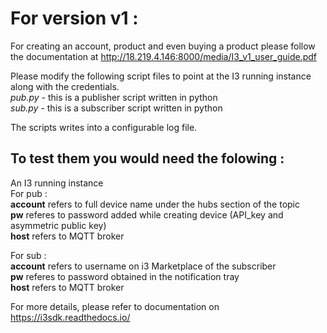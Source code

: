 For version v1  :
==========================================
For creating an account, product and even buying a product please follow the documentation at http://18.219.4.146:8000/media/I3_v1_user_guide.pdf

Please modify the following script files to point at the I3 running instance along with the credentials.  
*pub.py* - this is a publisher script written in python  
*sub.py* - this is a subscriber script written in python  

The scripts writes into a configurable log file.

To test them you would need the folowing :  
---------------------------------------------------

An I3 running instance  
For pub :  
**account** refers to full device name under the hubs section of the topic  
**pw** referes to password added while creating device (API_key and asymmetric public key)  
**host** refers to MQTT broker  

For sub  :  
**account** refers to username on i3 Marketplace of the subscriber  
**pw** referes to password obtained in the notification tray  
**host** refers to MQTT broker  

For more details, please refer to documentation on https://i3sdk.readthedocs.io/
